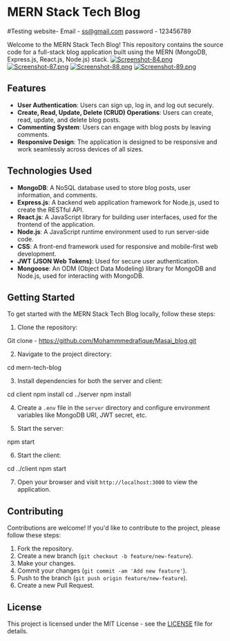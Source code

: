 # MERN Stack Tech Blog
#Testing website-
Email - ss@gmail.com
password - 123456789

Welcome to the MERN Stack Tech Blog! This repository contains the source code for a full-stack blog application built using the MERN (MongoDB, Express.js, React.js, Node.js) stack.
[![Screenshot-84.png](https://i.postimg.cc/288skPvP/Screenshot-84.png)](https://postimg.cc/CdXPJrcN)
[![Screenshot-87.png](https://i.postimg.cc/K85VbpFv/Screenshot-87.png)](https://postimg.cc/5X6pq36Z)
[![Screenshot-88.png](https://i.postimg.cc/XNQpZ48w/Screenshot-88.png)](https://postimg.cc/xqN0hrBC)
[![Screenshot-89.png](https://i.postimg.cc/7Lmp3sQQ/Screenshot-89.png)](https://postimg.cc/DW4jFghq)
## Features

- **User Authentication**: Users can sign up, log in, and log out securely.
- **Create, Read, Update, Delete (CRUD) Operations**: Users can create, read, update, and delete blog posts.
- **Commenting System**: Users can engage with blog posts by leaving comments.
- **Responsive Design**: The application is designed to be responsive and work seamlessly across devices of all sizes.

## Technologies Used

- **MongoDB**: A NoSQL database used to store blog posts, user information, and comments.
- **Express.js**: A backend web application framework for Node.js, used to create the RESTful API.
- **React.js**: A JavaScript library for building user interfaces, used for the frontend of the application.
- **Node.js**: A JavaScript runtime environment used to run server-side code.
- **CSS**: A front-end framework used for responsive and mobile-first web development.
- **JWT (JSON Web Tokens)**: Used for secure user authentication.
- **Mongoose**: An ODM (Object Data Modeling) library for MongoDB and Node.js, used for interacting with MongoDB.

## Getting Started

To get started with the MERN Stack Tech Blog locally, follow these steps:

1. Clone the repository:

Git clone - https://github.com/Mohammmedrafique/Masai_blog.git


2. Navigate to the project directory:

cd mern-tech-blog

3. Install dependencies for both the server and client:

cd client
npm install
cd ../server
npm install


4. Create a `.env` file in the `server` directory and configure environment variables like MongoDB URI, JWT secret, etc.

5. Start the server:

npm start

6. Start the client:

cd ../client
npm start

7. Open your browser and visit `http://localhost:3000` to view the application.

## Contributing

Contributions are welcome! If you'd like to contribute to the project, please follow these steps:

1. Fork the repository.
2. Create a new branch (`git checkout -b feature/new-feature`).
3. Make your changes.
4. Commit your changes (`git commit -am 'Add new feature'`).
5. Push to the branch (`git push origin feature/new-feature`).
6. Create a new Pull Request.

## License

This project is licensed under the MIT License - see the [LICENSE](LICENSE) file for details.


